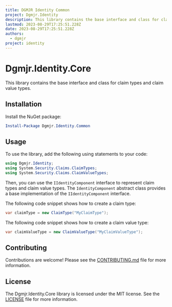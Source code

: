 ```yaml
---
title: DGMJR Identity Common
project: Dgmjr.Identity
description: This library contains the base interface and class for claim types and claim value types.
lastmod: 2023-08-29T17:25:51.228Z
date: 2023-08-29T17:25:51.228Z
authors:
  - dgmjr
project: identity
---
```


# Dgmjr.Identity.Core

This library contains the base interface and class for claim types and claim value types.

## Installation

Install the NuGet package:

```PowerShell
Install-Package Dgmjr.Identity.Common
```

## Usage

To use the library, add the following using statements to your code:

```C#
using Dgmjr.Identity;
using System.Security.Claims.ClaimTypes;
using System.Security.Claims.ClaimValueTypes;
```

Then, you can use the `IIdentityComponent` interface to represent claim types and claim value types. The `IdentityComponent` abstract class provides a base implementation of the `IIdentityComponent` interface.

The following code snippet shows how to create a claim type:

```C#
var claimType = new ClaimType("MyClaimType");
```

The following code snippet shows how to create a claim value type:

```C#
var claimValueType = new ClaimValueType("MyClaimValueType");
```

## Contributing

Contributions are welcome! Please see the [CONTRIBUTING.md](https://github.com/dgmjr-io/.github/blob/main/docs/CONTRIBUTING.md) file for more information.

## License

The Dgmjr.Identity.Core library is licensed under the MIT license. See the [LICENSE](../../LICENSE.md) file for more information.

